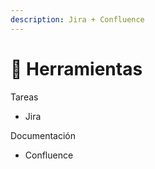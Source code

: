 ```yaml
---
description: Jira + Confluence
---
```


# 🔴 Herramientas

Tareas

* Jira

Documentación

* Confluence
